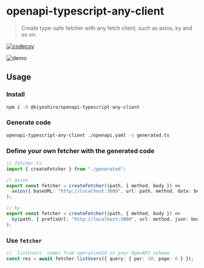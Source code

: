 # openapi-typescript-any-client

> Create type-safe fetcher with any fetch client, such as axios, ky and so on.

[![codecov](https://codecov.io/gh/KoichiKiyokawa/openapi-typescript-any-client/branch/main/graph/badge.svg?token=KBPSYME8M7)](https://codecov.io/gh/KoichiKiyokawa/openapi-typescript-any-client)

![demo](https://user-images.githubusercontent.com/40315079/220818384-0d7701f3-6883-4de1-96c7-7f56c3aa6333.gif)

## Usage

### Install

```bash
npm i -D @kiyoshiro/openapi-typescript-any-client
```

### Generate code

```bash
openapi-typescript-any-client ./openapi.yaml -o generated.ts
```

### Define your own fetcher with the generated code

```ts
// fetcher.ts
import { createFetcher } from "./generated";

// axios
export const fetcher = createFetcher((path, { method, body }) =>
  axios({ baseURL: "http://localhost:3000", url: path, method, data: body }).then((res) => res.data)
);

// ky
export const fetcher = createFetcher((path, { method, body }) =>
  ky(path, { prefixUrl: "http://localhost:3000", url: method, json: body }).json()
);
```

### Use `fetcher`

```ts
// `listUsers` comes from operationId in your OpenAPI schema
const res = await fetcher.listUsers({ query: { per: 10, page: 0 } });
```
